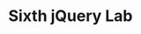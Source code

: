 ---
title:              "Sixth jQuery Lab"
url:            
name:               "Sixth jQuery Lab"
description:        "Redo fourth AJAX lab, but implement in jQuery."
short-description:  "Redo AJAX lab 4, in jQuery"
resource-link:      "/assets/courses/c50141/sixth-jquery-lab"
resource-hash:      "sixth-jquery-lab"
img-src-dir:        /img/50141/
---